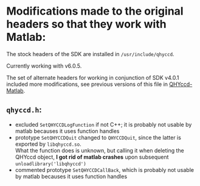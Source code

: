 # Modifications made to the original headers so that they work with Matlab: #

The stock headers of the SDK are installed in `/usr/include/qhyccd`.

Currently working with v6.0.5.

The set of alternate headers for working in conjunction of SDK v4.0.1 included more
modifications, see previous versions of this file in [QHYccd-Matlab](https://github.com/EastEriq/QHYccd-matlab).

## `qhyccd.h`:

- excluded `SetQHYCCDLogFunction` if not C++; it is probably not usable by matlab becauses it uses function handles
- prototype `SetQHYCCDQuit` changed to `QHYCCDQuit`, since the latter is exported by `libqhyccd.so`.  
  What the function does is unknown, but calling it when deleting the QHYccd object, **I got rid
  of matlab crashes** upon subsequent `unloadlibrary('libqhyccd')`
- commented prototype `SetQHYCCDCallBack`, which is probably not usable by matlab becauses it uses function handles
